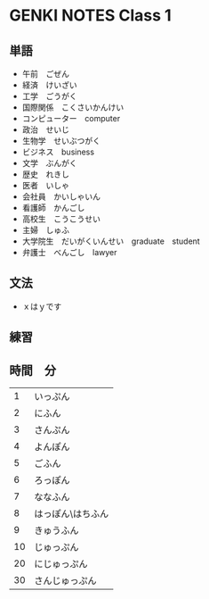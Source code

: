 # GENKI NOTES Class 1

## 単語

- 午前　ごぜん
- 経済　けいざい
- 工学　ごうがく
- 国際関係　こくさいかんけい
- コンピューター　computer
- 政治　せいじ
- 生物学　せいぶつがく
- ビジネス　business
- 文学　ぶんがく
- 歴史　れきし
- 医者　いしゃ
- 会社員　かいしゃいん
- 看護師　かんごし
- 高校生　こうこうせい
- 主婦　しゅふ
- 大学院生　だいがくいんせい　graduate　student
- 弁護士　べんごし　lawyer

## 文法

- ｘはｙです

## 練習

## 時間　分

|||
|---|---|
|1|いっぷん|
|2|にふん|
|3|さんぷん|
|4|よんぽん|
|5|ごふん|
|6|ろっぽん|
|7|ななふん|
|8|はっぽん\はちふん|
|9|きゅうふん|
|10|じゅっぷん|
|20|にじゅっぷん|
|30|さんじゅっぷん|
